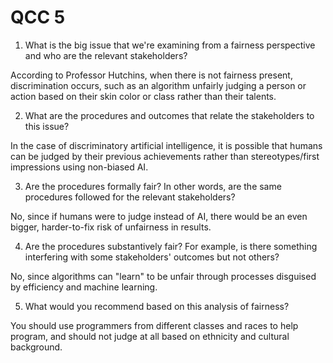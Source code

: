 # QCC 5

1. What is the big issue that we're examining from a fairness perspective and who are the relevant stakeholders? 

According to Professor Hutchins, when there is not fairness present, discrimination occurs, such as an algorithm unfairly judging a person or action based on their skin color or class rather than their talents. 

2. What are the procedures and outcomes that relate the stakeholders to this issue? 

In the case of discriminatory artificial intelligence, it is possible that humans can be judged by their previous achievements rather than stereotypes/first impressions using non-biased AI. 

3. Are the procedures formally fair? In other words, are the same procedures followed for the relevant stakeholders? 

No, since if humans were to judge instead of AI, there would be an even bigger, harder-to-fix risk of unfairness in results. 

4. Are the procedures substantively fair? For example, is there something interfering with some stakeholders' outcomes but not others? 

No, since algorithms can "learn" to be unfair through processes disguised by efficiency and machine learning. 

5. What would you recommend based on this analysis of fairness? 

You should use programmers from different classes and races to help program, and should not judge at all based on ethnicity and cultural background. 